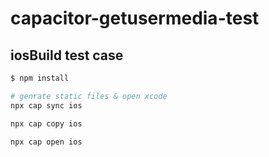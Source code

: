 # capacitor-getusermedia-test

## iosBuild test case

```bash 
$ npm install

# genrate static files & open xcode 
npx cap sync ios

npx cap copy ios

npx cap open ios
```